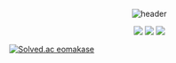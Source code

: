 <div align="center">

![header](https://capsule-render.vercel.app/api?type=waving&color=000000&height=150&section=header&text=Eomakase&fontColor=ffffff&fontSize=70&animation=fadeIn&fontAlignY=55)
</div>

<div align="center">
	<img src="https://img.shields.io/badge/Java-007396?style=flat&logo=Java&logoColor=white" />
	<img src="https://img.shields.io/badge/HTML5-E34F26?style=flat&logo=HTML5&logoColor=white" />
	<img src="https://img.shields.io/badge/CSS3-1572B6?style=flat&logo=CSS3&logoColor=white" />
</div>


[![Solved.ac
eomakase](http://mazassumnida.wtf/api/generate_badge?boj={eomakase})](https://solved.ac/{eomakase})
